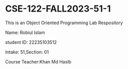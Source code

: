 # CSE-122-FALL2023-51-1
This is an Object Oriented Programming Lab Respository

Name: Robiul Islam

student ID: 22235103512

Intake: 51,Section: 01

Course Teacher:Khan Md Hasib
